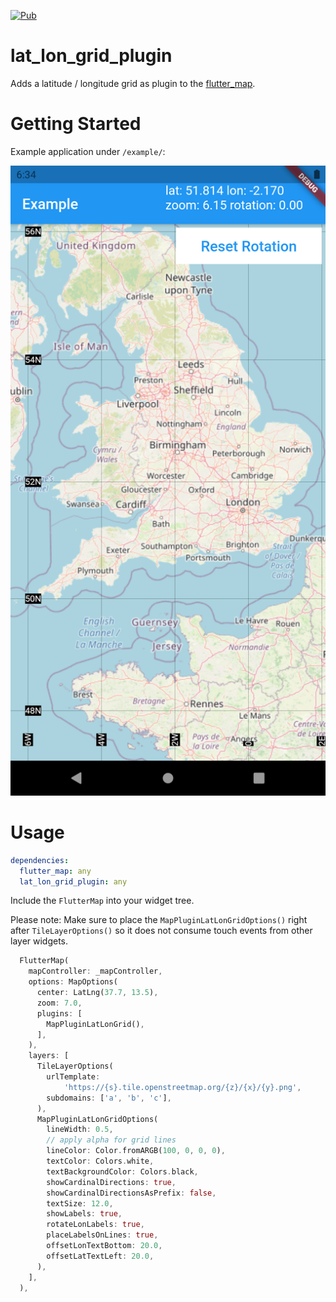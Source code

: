 [![Pub](https://img.shields.io/pub/v/lat_lon_grid_plugin.svg)](https://pub.dev/packages/lat_lon_grid_plugin)

# lat_lon_grid_plugin

Adds a latitude / longitude grid as plugin to the [flutter_map](https://github.com/johnpryan/flutter_map/).

# Getting Started

Example application under `/example/`:

![Example](lat_lon_grid_plugin_example.png)

# Usage

```yaml
dependencies:
  flutter_map: any
  lat_lon_grid_plugin: any
```

Include the `FlutterMap` into your widget tree.

Please note: Make sure to place the `MapPluginLatLonGridOptions()` right after `TileLayerOptions()` so it does not consume touch events from other layer widgets.

```dart
  FlutterMap(
    mapController: _mapController,
    options: MapOptions(
      center: LatLng(37.7, 13.5),
      zoom: 7.0,
      plugins: [
        MapPluginLatLonGrid(),
      ],
    ),
    layers: [
      TileLayerOptions(
        urlTemplate:
            'https://{s}.tile.openstreetmap.org/{z}/{x}/{y}.png',
        subdomains: ['a', 'b', 'c'],
      ),
      MapPluginLatLonGridOptions(
        lineWidth: 0.5,
        // apply alpha for grid lines
        lineColor: Color.fromARGB(100, 0, 0, 0),
        textColor: Colors.white,
        textBackgroundColor: Colors.black,
        showCardinalDirections: true,
        showCardinalDirectionsAsPrefix: false,
        textSize: 12.0,
        showLabels: true,
        rotateLonLabels: true,
        placeLabelsOnLines: true,
        offsetLonTextBottom: 20.0,
        offsetLatTextLeft: 20.0,
      ),
    ],
  ),
```
